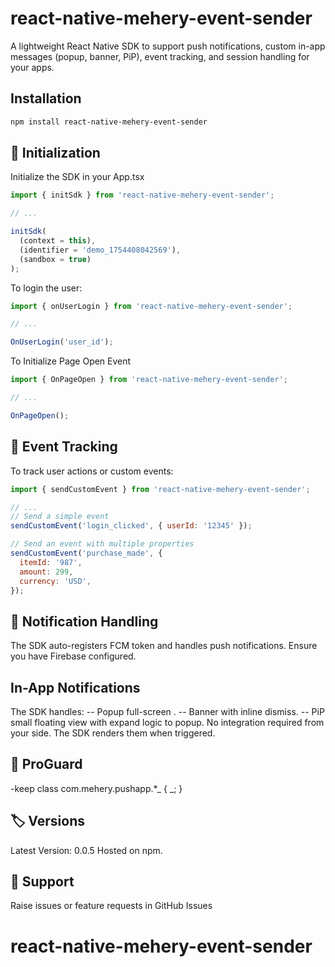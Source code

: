 # react-native-mehery-event-sender

A lightweight React Native SDK to support push notifications, custom in-app messages (popup, banner, PiP), event tracking, and session handling for your apps.

## Installation

```sh
npm install react-native-mehery-event-sender
```

## 🚀 Initialization

Initialize the SDK in your App.tsx

```js
import { initSdk } from 'react-native-mehery-event-sender';

// ...

initSdk(
  (context = this),
  (identifier = 'demo_1754408042569'),
  (sandbox = true)
);
```

To login the user:

```js
import { onUserLogin } from 'react-native-mehery-event-sender';

// ...

OnUserLogin('user_id');
```

To Initialize Page Open Event

```js
import { OnPageOpen } from 'react-native-mehery-event-sender';

// ...

OnPageOpen();
```

## 🎯 Event Tracking

To track user actions or custom events:

```js
import { sendCustomEvent } from 'react-native-mehery-event-sender';

// ...
// Send a simple event
sendCustomEvent('login_clicked', { userId: '12345' });

// Send an event with multiple properties
sendCustomEvent('purchase_made', {
  itemId: '987',
  amount: 299,
  currency: 'USD',
});
```

## 🔔 Notification Handling

The SDK auto-registers FCM token and handles push notifications. Ensure you have Firebase configured.

## In-App Notifications

The SDK handles: -- Popup full-screen . -- Banner with inline dismiss. -- PiP small floating view with expand logic to popup.
No integration required from your side. The SDK renders them when triggered.

## 📄 ProGuard

-keep class com.mehery.pushapp.\*_ { _; }

## 🏷️ Versions

Latest Version: 0.0.5 Hosted on npm.

## 💬 Support

Raise issues or feature requests in GitHub Issues

<!-- ## Contributing

See the [contributing guide](CONTRIBUTING.md) to learn how to contribute to the repository and the development workflow. -->

<!-- ## License

MIT

---

Made with [create-react-native-library](https://github.com/callstack/react-native-builder-bob) -->

# react-native-mehery-event-sender
